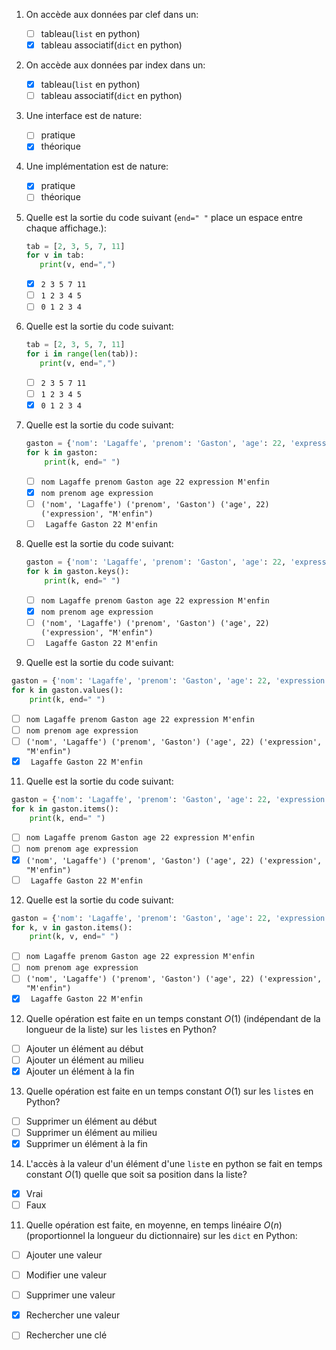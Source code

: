 1. On accède aux données par clef dans un:

   - [ ] tableau(`list` en python) 
   - [x] tableau associatif(`dict` en python)

2. On accède aux données par index dans un:

   - [x] tableau(`list` en python) 
   - [ ] tableau associatif(`dict` en python)

3. Une interface est de nature:

   - [ ] pratique
   - [x] théorique

4. Une implémentation est de nature:

   - [x] pratique
   - [ ] théorique

5. Quelle est la sortie du code suivant (`end=" "` place un espace entre chaque affichage.):
   
   ```python
   tab = [2, 3, 5, 7, 11]
   for v in tab:
      print(v, end=",")
   ```

   - [x] `2 3 5 7 11`
   - [ ] `1 2 3 4 5`
   - [ ] `0 1 2 3 4`

6. Quelle est la sortie du code suivant:
   
   ```python
   tab = [2, 3, 5, 7, 11]
   for i in range(len(tab)):
      print(v, end=",")
   ```

   - [ ] `2 3 5 7 11`
   - [ ] `1 2 3 4 5`
   - [x] `0 1 2 3 4`

7. Quelle est la sortie du code suivant:
   
   ```python
   gaston = {'nom': 'Lagaffe', 'prenom': 'Gaston', 'age': 22, 'expression': "M'enfin"}
   for k in gaston:
       print(k, end=" ")
   ```

   - [ ] `nom Lagaffe prenom Gaston age 22 expression M'enfin`
   - [x] `nom prenom age expression`
   - [ ] `('nom', 'Lagaffe') ('prenom', 'Gaston') ('age', 22) ('expression', "M'enfin")`
   - [ ] ` Lagaffe Gaston 22 M'enfin`

8. Quelle est la sortie du code suivant:
   
   ```python
   gaston = {'nom': 'Lagaffe', 'prenom': 'Gaston', 'age': 22, 'expression': "M'enfin"}
   for k in gaston.keys():
       print(k, end=" ")
   ```

   - [ ] `nom Lagaffe prenom Gaston age 22 expression M'enfin`
   - [x] `nom prenom age expression`
   - [ ] `('nom', 'Lagaffe') ('prenom', 'Gaston') ('age', 22) ('expression', "M'enfin")`
   - [ ] ` Lagaffe Gaston 22 M'enfin`

9.  Quelle est la sortie du code suivant:
   
   ```python
   gaston = {'nom': 'Lagaffe', 'prenom': 'Gaston', 'age': 22, 'expression': "M'enfin"}
   for k in gaston.values():
       print(k, end=" ")
   ```

   - [ ] `nom Lagaffe prenom Gaston age 22 expression M'enfin`
   - [ ] `nom prenom age expression`
   - [ ] `('nom', 'Lagaffe') ('prenom', 'Gaston') ('age', 22) ('expression', "M'enfin")`
   - [x] ` Lagaffe Gaston 22 M'enfin`

11. Quelle est la sortie du code suivant:
   
   ```python
   gaston = {'nom': 'Lagaffe', 'prenom': 'Gaston', 'age': 22, 'expression': "M'enfin"}
   for k in gaston.items():
       print(k, end=" ")
   ```

   - [ ] `nom Lagaffe prenom Gaston age 22 expression M'enfin`
   - [ ] `nom prenom age expression`
   - [x] `('nom', 'Lagaffe') ('prenom', 'Gaston') ('age', 22) ('expression', "M'enfin")`
   - [ ] ` Lagaffe Gaston 22 M'enfin`

12. Quelle est la sortie du code suivant:
   
   ```python
   gaston = {'nom': 'Lagaffe', 'prenom': 'Gaston', 'age': 22, 'expression': "M'enfin"}
   for k, v in gaston.items():
       print(k, v, end=" ")
   ```

   - [ ] `nom Lagaffe prenom Gaston age 22 expression M'enfin`
   - [ ] `nom prenom age expression`
   - [ ] `('nom', 'Lagaffe') ('prenom', 'Gaston') ('age', 22) ('expression', "M'enfin")`
   - [x] ` Lagaffe Gaston 22 M'enfin`

12. Quelle opération est faite en un temps constant $O(1)$ (indépendant de la longueur de la liste)
   sur les `list`es en Python?

   - [ ] Ajouter un élément au début
   - [ ] Ajouter un élément au milieu
   - [x] Ajouter un élément à la fin

13. Quelle opération est faite en un temps constant $O(1)$ sur les `list`es en Python?

   - [ ] Supprimer un élément au début
   - [ ] Supprimer un élément au milieu
   - [x] Supprimer un élément à la fin

14. L'accès à la valeur d'un élément d'une `list`e en python se fait en temps constant $O(1)$ quelle
   que soit sa position dans la liste?

   - [x] Vrai
   - [ ] Faux

11. Quelle opération est faite, en moyenne, en temps linéaire $O(n)$ (proportionnel la longueur du
   dictionnaire) sur les `dict` en Python:

   - [ ] Ajouter une valeur
   - [ ] Modifier une valeur
   - [ ] Supprimer une valeur
   - [x] Rechercher une valeur
   - [ ] Rechercher une clé

